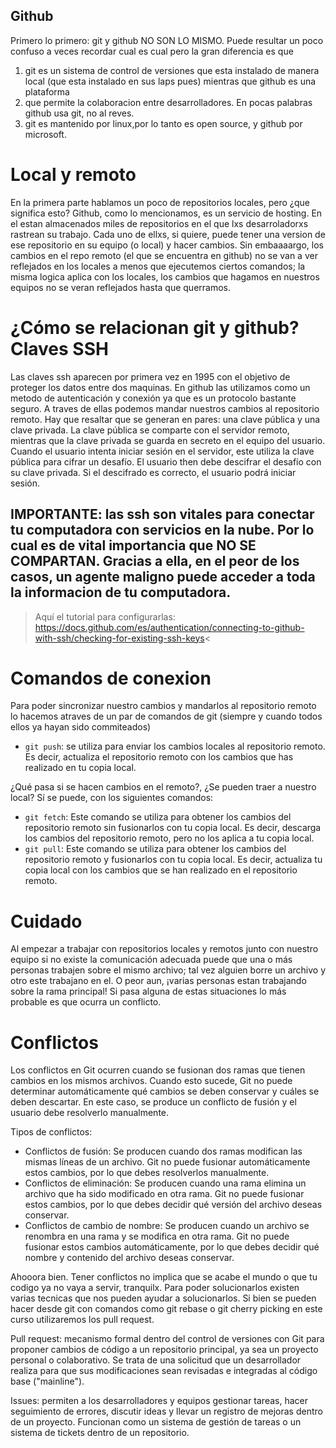 ## Github
Primero lo primero: git y github NO SON LO MISMO. Puede resultar un poco confuso a veces recordar cual es cual pero la gran diferencia es que
1) git es un sistema de control de versiones que esta instalado de manera local (que esta instalado en sus laps pues) mientras que github es una plataforma
2) que permite la colaboracion entre desarrolladores. En pocas palabras github usa git, no al reves.
3) git es mantenido por linux,por lo tanto es open source, y github por microsoft.

# Local y remoto
En la primera parte hablamos un poco de repositorios locales, pero ¿que significa esto? Github, como lo mencionamos, es un servicio de hosting. En el estan almacenados miles de repositorios en el que lxs desarroladorxs rastrean su trabajo. Cada uno de ellxs, si quiere, puede tener una version de ese repositorio en su equipo (o local) y hacer cambios. Sin embaaaargo, los cambios en el repo remoto (el que se encuentra en github)
no se van a ver reflejados en los locales a menos que ejecutemos ciertos comandos; la misma logica aplica con los locales, los cambios que hagamos en nuestros equipos no se veran reflejados hasta que querramos. 

# ¿Cómo se relacionan git y github? Claves SSH
Las claves ssh aparecen por primera vez en 1995 con el objetivo de proteger los datos entre dos maquinas. En github las utilizamos como un metodo de autenticación y conexión ya que es un protocolo bastante seguro. A traves de ellas podemos mandar nuestros cambios al repositorio remoto. Hay que resaltar que se generan en pares: una clave pública y una clave privada. La clave pública se comparte con el servidor remoto, mientras que la clave privada se guarda en secreto en el equipo del usuario. Cuando el usuario intenta iniciar sesión en el servidor, este utiliza la clave pública para cifrar un desafío. El usuario then debe descifrar el desafío con su clave privada. Si el descifrado es correcto, el usuario podrá iniciar sesión.
 ## IMPORTANTE: las ssh son vitales para conectar tu computadora con servicios en la nube. Por lo cual es de vital importancia que NO SE COMPARTAN. Gracias a ella, en el peor de los casos, un agente maligno puede acceder a toda la informacion de tu computadora. 

> Aquí el tutorial para configurarlas: https://docs.github.com/es/authentication/connecting-to-github-with-ssh/checking-for-existing-ssh-keys<

# Comandos de conexion
Para poder sincronizar nuestro cambios y mandarlos al repositorio remoto lo hacemos atraves de un par de comandos de git (siempre y cuando todos ellos ya hayan sido commiteados)
- `git push`: se utiliza para enviar los cambios locales al repositorio remoto. Es decir, actualiza el repositorio remoto con los cambios que has realizado en tu copia local.

¿Qué pasa si se hacen cambios en el remoto?, ¿Se pueden traer a nuestro local? Sí se puede, con los siguientes comandos: 

- `git fetch`: Este comando se utiliza para obtener los cambios del repositorio remoto sin fusionarlos con tu copia local. Es decir, descarga los cambios del repositorio remoto, pero no los aplica a tu copia local.
- `git pull`: Este comando se utiliza para obtener los cambios del repositorio remoto y fusionarlos con tu copia local. Es decir, actualiza tu copia local con los cambios que se han realizado en el repositorio remoto.

# Cuidado
Al empezar a trabajar con repositorios locales y remotos junto con nuestro equipo si no existe la comunicación adecuada puede que una o más personas trabajen sobre el mismo archivo;
tal vez alguien borre un archivo y otro este trabajano en el. O peor aun, ¡varias personas estan trabajando sobre la rama principal! Si pasa alguna de estas situaciones lo más probable es que ocurra un conflicto.

# Conflictos 
Los conflictos en Git ocurren cuando se fusionan dos ramas que tienen cambios en los mismos archivos. Cuando esto sucede, Git no puede determinar automáticamente qué cambios se deben conservar y cuáles se deben descartar. En este caso, se produce un conflicto de fusión y el usuario debe resolverlo manualmente.

Tipos de conflictos:

- Conflictos de fusión: Se producen cuando dos ramas modifican las mismas líneas de un archivo. Git no puede fusionar automáticamente estos cambios, por lo que debes resolverlos manualmente.
- Conflictos de eliminación: Se producen cuando una rama elimina un archivo que ha sido modificado en otra rama. Git no puede fusionar estos cambios, por lo que debes decidir qué versión del archivo deseas conservar.
- Conflictos de cambio de nombre: Se producen cuando un archivo se renombra en una rama y se modifica en otra rama. Git no puede fusionar estos cambios automáticamente, por lo que debes decidir qué nombre y contenido del archivo deseas conservar.

Ahooora bien. Tener conflictos no implica que se acabe el mundo o que tu codigo ya no vaya a servir, tranquilx. Para poder solucionarlos existen varias tecnicas que nos pueden ayudar a solucionarlos. Si bien se pueden hacer desde git con comandos como git rebase o git cherry picking en este curso utilizaremos los pull request. 

Pull request: mecanismo formal dentro del control de versiones con Git para proponer cambios de código a un repositorio principal, ya sea un proyecto personal o colaborativo. Se trata de una solicitud que un desarrollador realiza para que sus modificaciones sean revisadas e integradas al código base ("mainline").

Issues: permiten a los desarrolladores y equipos gestionar tareas, hacer seguimiento de errores, discutir ideas y llevar un registro de mejoras dentro de un proyecto. Funcionan como un sistema de gestión de tareas o un sistema de tickets dentro de un repositorio.

